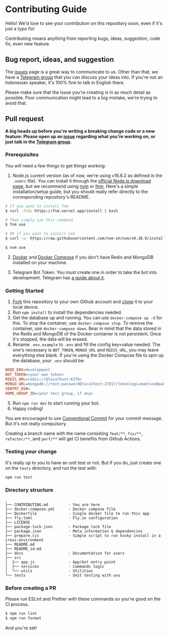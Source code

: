 # Contributing Guide

Hello! We'd love to see your contribution on this repository soon, even if it's just a typo fix!

Contributing means anything from reporting bugs, ideas, suggestion, code fix, even new feature.

## Bug report, ideas, and suggestion

The [issues](https://github.com/teknologi-umum/bot/issues) page is a great way to communicate to us. Other than that, we have a [Telegram group](https://t.me/teknologi_umum) that you can discuss your ideas into. If you're not an Indonesian speaker, it's 100% fine to talk in English there.

Please make sure that the issue you're creating is in as much detail as possible. Poor communication might lead to a big mistake, we're trying to avoid that.

## Pull request

**A big heads up before you're writing a breaking change code or a new feature: Please open up an [issue](https://github.com/teknologi-umum/bot/issues) regarding what you're working on, or just talk in the [Telegram group](https://t.me/teknologi_umum).**

### Prerequisites

You will need a few things to get things working:

1. Node.js current version (as of now, we're using v16.6.2 as defined in the `.nvmrc` file). You can install it through the [official Node.js download page](https://nodejs.org/en/download/), but we recommend using [nvm](https://github.com/nvm-sh/nvm) or [fnm](https://github.com/Schniz/fnm). Here's a simple installation/setup guide, but you should really refer directly to the corresponding repository's README.

```sh
# If you want to install fnm
$ curl -fsSL https://fnm.vercel.app/install | bash

# Then simply use this command
$ fnm use

# OR if you want to install nvm
$ curl -o- https://raw.githubusercontent.com/nvm-sh/nvm/v0.38.0/install.sh | bash

$ nvm use
```

2. [Docker](https://docs.docker.com/engine/install/) and [Docker Compose](https://docs.docker.com/compose/install/) if you don't have Redis and MongoDB installed on your machine.

3. Telegram Bot Token. You must create one in order to take the bot into development. Telegram has [a guide about it](https://core.telegram.org/bots#6-botfather).

### Getting Started

1. [Fork](https://help.github.com/articles/fork-a-repo/) this repository to your own Github account and [clone](https://help.github.com/articles/cloning-a-repository/) it to your local device.
2. Run `npm install` to install the dependencies needed.
3. Get the database up and running. You can use `docker-compose up -d` for this. To stop the container, use `docker-compose stop`. To remove the container, use `docker-compose down`. Bear in mind that the data stored in the Redis and MongoDB of the Docker container is not persistent. Once it's stopped, the data will be erased.
4. Rename `.env.example` to `.env` and fill the config key=value needed. The one's necessary is `BOT_TOKEN`, `MONGO_URL` and `REDIS_URL`, you may leave everything else blank. If you're using the Docker Compose file to spin up the database, your `.env` should be:

```ini
NODE_ENV=development
BOT_TOKEN=<your own token>
REDIS_URL=redis://@localhost:6379/
MONGO_URL=mongodb://root:password@localhost:27017/teknologiumum?useNewUrlParser=true&useUnifiedTopology=true&authSource=admin
SENTRY_DSN=
HOME_GROUP_ID=<your test group, if any>
```

5. Run `npm run dev` to start running your bot.
6. Happy coding!

You are encouraged to use [Conventional Commit](https://www.conventionalcommits.org/en/v1.0.0-beta.2/) for your commit message. But it's not really compulsory.

Creating a branch name with the name consisting `feat/**`, `fix/**`, `refactor/**`, and `perf/**` will get CI benefits from Github Actions.

### Testing your change

It's really up to you to have an unit test or not. But if you do, just create one on the `tests` directory, and run the test with:

```
npm run test
```

### Directory structure

```
.
├── CONTRIBUTING.md         - You are here
├── docker-compose.yml      - Docker compose file
├── Dockerfile              - Single docker file to run this app
├── fly.toml                - Fly.io configuration
├── LICENSE
├── package-lock.json       - Package lock file
├── package.json            - Meta information & dependencies
├── prepare.cjs             - Simple script to run husky install in a cross-environment
├── README.md
├── README_id.md
├── docs                    - Documentation for users
├── src
│  ├── app.js               - App/bot entry point
│  ├── services             - Commands logic
│  └── utils                - Utilities
└── tests                   - Unit testing with uvu
```

### Before creating a PR

Please run ESLint and Prettier with these commands so you're good on the CI process.

```sh
$ npm run lint
$ npm run format
```

And you're set!
